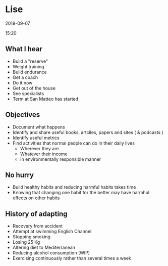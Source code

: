 # Lise

2019-09-07

15:20

## What I hear

* Build a "reserve"
* Weight training
* Build endurance
* Get a coach
* Do it now
* Get out of the house
* See specialists
* Term at San Matteo has started


## Objectives

* Document what happens
* Identify and share useful books, artciles, papers and sites ( & podcasts )
* Identify useful metrics
* Find activities that normal people can do in their daily lives
    * Wherever they are
    * Whatever their income
    * In environmentally responsible manner



## No hurry

* Build healthy habits and reducing harmful habits takes time
* Knowing that changing one habit for the better may have harmhul effects on other habits


## History of adapting

* Recovery from accident
* Attempt at swimming English Channel
* Stopping smoking
* Losing 25 Kg
* Altering diet to Mediterranean
* Reducing alcohol consumption (WIP)
* Exercising continuously rather than several times a week
